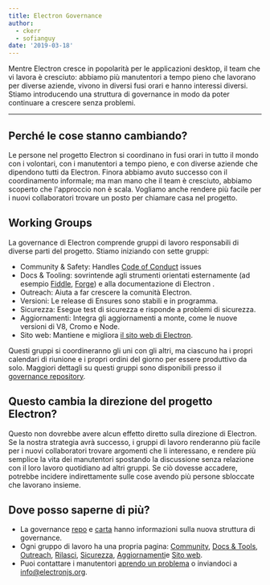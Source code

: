 ```yaml
---
title: Electron Governance
author:
  - ckerr
  - sofianguy
date: '2019-03-18'
---
```


Mentre Electron cresce in popolarità per le applicazioni desktop, il team che vi lavora è cresciuto: abbiamo più manutentori a tempo pieno che lavorano per diverse aziende, vivono in diversi fusi orari e hanno interessi diversi. Stiamo introducendo una struttura di governance in modo da poter continuare a crescere senza problemi.

---

## Perché le cose stanno cambiando?

Le persone nel progetto Electron si coordinano in fusi orari in tutto il mondo con i volontari, con i manutentori a tempo pieno, e con diverse aziende che dipendono tutti da Electron. Finora abbiamo avuto successo con il coordinamento informale; ma man mano che il team è cresciuto, abbiamo scoperto che l'approccio non è scala. Vogliamo anche rendere più facile per i nuovi collaboratori trovare un posto per chiamare casa nel progetto.

## Working Groups

La governance di Electron comprende gruppi di lavoro responsabili di diverse parti del progetto. Stiamo iniziando con sette gruppi:
 * Community & Safety: Handles [Code of Conduct](https://github.com/electron/governance/blob/master/CODE_OF_CONDUCT.md) issues
 * Docs & Tooling: sovrintende agli strumenti orientati esternamente (ad esempio [Fiddle](https://electronjs.org/fiddle), [Forge](https://electronforge.io/)) e alla documentazione di Electron [](https://electronjs.org/docs).
 * Outreach: Aiuta a far crescere la comunità Electron.
 * Versioni: Le release di Ensures sono stabili e in programma.
 * Sicurezza: Esegue test di sicurezza e risponde a problemi di sicurezza.
 * Aggiornamenti: Integra gli aggiornamenti a monte, come le nuove versioni di V8, Cromo e Node.
 * Sito web: Mantiene e migliora [il sito web di Electron](https://electronjs.org/).

Questi gruppi si coordineranno gli uni con gli altri, ma ciascuno ha i propri calendari di riunione e i propri ordini del giorno per essere produttivo da solo. Maggiori dettagli su questi gruppi sono disponibili presso il [governance repository](https://github.com/electron/governance/blob/master/README.md).

## Questo cambia la direzione del progetto Electron?

Questo non dovrebbe avere alcun effetto diretto sulla direzione di Electron. Se la nostra strategia avrà successo, i gruppi di lavoro renderanno più facile per i nuovi collaboratori trovare argomenti che li interessano, e rendere più semplice la vita dei manutentori spostando la discussione senza relazione con il loro lavoro quotidiano ad altri gruppi. Se ciò dovesse accadere, potrebbe incidere indirettamente sulle cose avendo più persone sbloccate che lavorano insieme.

## Dove posso saperne di più?

 * La governance [repo](https://github.com/electron/governance/) e [carta](https://github.com/electron/governance/tree/master/charter) hanno informazioni sulla nuova struttura di governance.
 * Ogni gruppo di lavoro ha una propria pagina: [Community](https://github.com/electron/governance/tree/master/wg-community-safety), [Docs & Tools](https://github.com/electron/governance/tree/master/wg-docs-tools), [Outreach](https://github.com/electron/governance/tree/master/wg-outreach), [Rilasci](https://github.com/electron/governance/tree/master/wg-releases), [Sicurezza](https://github.com/electron/governance/tree/master/wg-security), [Aggiornamenti](https://github.com/electron/governance/tree/master/wg-upgrades)e [Sito web](https://github.com/electron/governance/tree/master/wg-website).
 * Puoi contattare i manutentori [aprendo un problema](https://github.com/electron/governance/issues) o inviandoci a [info@electronjs.org](mailto:info@electronjs.org).
